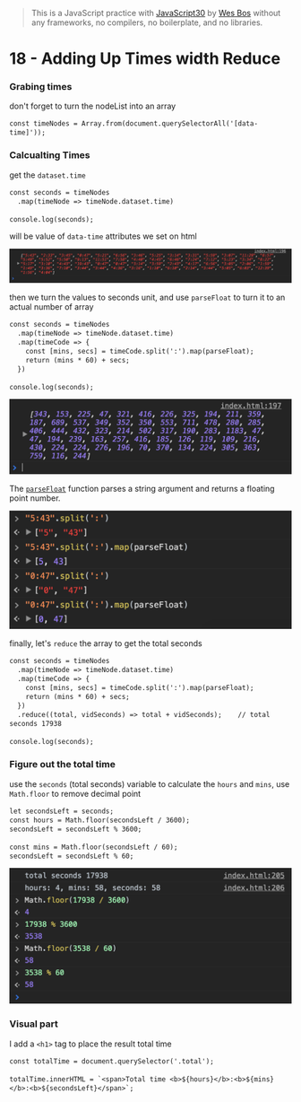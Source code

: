 > This is a JavaScript practice with [JavaScript30](https://javascript30.com/) by [Wes Bos](https://github.com/wesbos) without any frameworks, no compilers, no boilerplate, and no libraries.

# 18 - Adding Up Times width Reduce



### Grabing times

don't forget to turn the nodeList into an array

```
const timeNodes = Array.from(document.querySelectorAll('[data-time]'));
```

### Calcualting Times

get the `dataset.time`

```
const seconds = timeNodes
  .map(timeNode => timeNode.dataset.time)

console.log(seconds);
```

will be value of `data-time` attributes we set on html

![](images/18_01.png)


then we turn the values to seconds unit, and use `parseFloat` to turn it to an actual number of array

```
const seconds = timeNodes
  .map(timeNode => timeNode.dataset.time)
  .map(timeCode => {
    const [mins, secs] = timeCode.split(':').map(parseFloat);
    return (mins * 60) + secs;
  })

console.log(seconds);
```

![](images/18_02.png)

The [`parseFloat`](https://developer.mozilla.org/en-US/docs/Web/JavaScript/Reference/Global_Objects/parseFloat) function parses a string argument and returns a floating point number.

![](images/18_03.png)

finally, let's `reduce` the array to get the total seconds

```
const seconds = timeNodes
  .map(timeNode => timeNode.dataset.time)
  .map(timeCode => {
    const [mins, secs] = timeCode.split(':').map(parseFloat);
    return (mins * 60) + secs;
  })
  .reduce((total, vidSeconds) => total + vidSeconds);    // total seconds 17938

console.log(seconds);
```

### Figure out the total time

use the `seconds` (total seconds) variable to calculate the `hours` and `mins`, use `Math.floor` to remove decimal point

```
let secondsLeft = seconds;
const hours = Math.floor(secondsLeft / 3600);
secondsLeft = secondsLeft % 3600;

const mins = Math.floor(secondsLeft / 60);
secondsLeft = secondsLeft % 60;
```
![](images/18_04.png)

### Visual part

I add a `<h1>` tag to place the result total time

```
const totalTime = document.querySelector('.total');

totalTime.innerHTML = `<span>Total time <b>${hours}</b>:<b>${mins}</b>:<b>${secondsLeft}</span>`;
```

